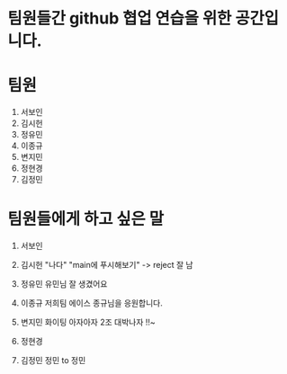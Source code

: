 # 팀원들간 github 협업 연습을 위한 공간입니다.

# 팀원
1. 서보인
2. 김시헌
3. 정유민
4. 이종규
5. 변지민
6. 정현경
7. 김정민

# 팀원들에게 하고 싶은 말
1. 서보인

2. 김시헌 "나다" "main에 푸시해보기" -> reject 잘 남

3. 정유민
유민님 잘 생겼어요

4. 이종규
저희팀 에이스 종규님을 응원합니다.

5. 변지민
화이팅 아자아자 2조 대박나자 !!~

6. 정현경

7. 김정민
    정민 to 정민